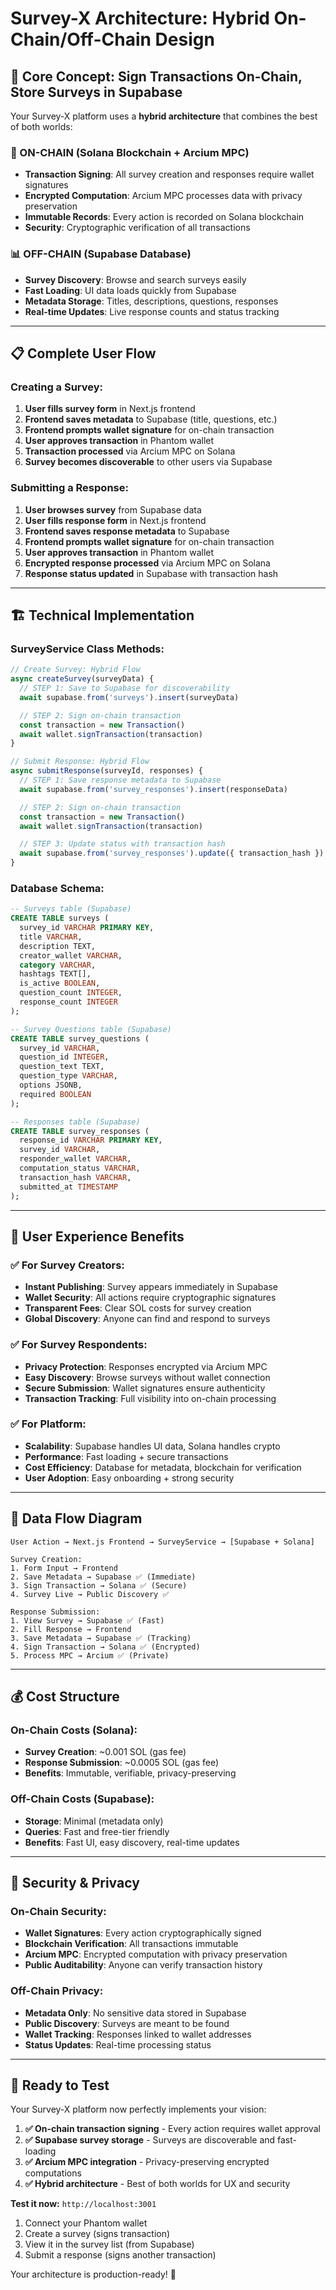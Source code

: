 # Survey-X Architecture: Hybrid On-Chain/Off-Chain Design

## 🎯 **Core Concept: Sign Transactions On-Chain, Store Surveys in Supabase**

Your Survey-X platform uses a **hybrid architecture** that combines the best of both worlds:

### **🔐 ON-CHAIN (Solana Blockchain + Arcium MPC)**
- **Transaction Signing**: All survey creation and responses require wallet signatures
- **Encrypted Computation**: Arcium MPC processes data with privacy preservation
- **Immutable Records**: Every action is recorded on Solana blockchain
- **Security**: Cryptographic verification of all transactions

### **📊 OFF-CHAIN (Supabase Database)**
- **Survey Discovery**: Browse and search surveys easily
- **Fast Loading**: UI data loads quickly from Supabase
- **Metadata Storage**: Titles, descriptions, questions, responses
- **Real-time Updates**: Live response counts and status tracking

---

## 📋 **Complete User Flow**

### **Creating a Survey:**

1. **User fills survey form** in Next.js frontend
2. **Frontend saves metadata** to Supabase (title, questions, etc.)
3. **Frontend prompts wallet signature** for on-chain transaction
4. **User approves transaction** in Phantom wallet
5. **Transaction processed** via Arcium MPC on Solana
6. **Survey becomes discoverable** to other users via Supabase

### **Submitting a Response:**

1. **User browses survey** from Supabase data
2. **User fills response form** in Next.js frontend
3. **Frontend saves response metadata** to Supabase
4. **Frontend prompts wallet signature** for on-chain transaction
5. **User approves transaction** in Phantom wallet
6. **Encrypted response processed** via Arcium MPC on Solana
7. **Response status updated** in Supabase with transaction hash

---

## 🏗️ **Technical Implementation**

### **SurveyService Class Methods:**

```typescript
// Create Survey: Hybrid Flow
async createSurvey(surveyData) {
  // STEP 1: Save to Supabase for discoverability
  await supabase.from('surveys').insert(surveyData)

  // STEP 2: Sign on-chain transaction
  const transaction = new Transaction()
  await wallet.signTransaction(transaction)
}

// Submit Response: Hybrid Flow
async submitResponse(surveyId, responses) {
  // STEP 1: Save response metadata to Supabase
  await supabase.from('survey_responses').insert(responseData)

  // STEP 2: Sign on-chain transaction
  const transaction = new Transaction()
  await wallet.signTransaction(transaction)

  // STEP 3: Update status with transaction hash
  await supabase.from('survey_responses').update({ transaction_hash })
}
```

### **Database Schema:**

```sql
-- Surveys table (Supabase)
CREATE TABLE surveys (
  survey_id VARCHAR PRIMARY KEY,
  title VARCHAR,
  description TEXT,
  creator_wallet VARCHAR,
  category VARCHAR,
  hashtags TEXT[],
  is_active BOOLEAN,
  question_count INTEGER,
  response_count INTEGER
);

-- Survey Questions table (Supabase)
CREATE TABLE survey_questions (
  survey_id VARCHAR,
  question_id INTEGER,
  question_text TEXT,
  question_type VARCHAR,
  options JSONB,
  required BOOLEAN
);

-- Responses table (Supabase)
CREATE TABLE survey_responses (
  response_id VARCHAR PRIMARY KEY,
  survey_id VARCHAR,
  responder_wallet VARCHAR,
  computation_status VARCHAR,
  transaction_hash VARCHAR,
  submitted_at TIMESTAMP
);
```

---

## 🎨 **User Experience Benefits**

### **✅ For Survey Creators:**
- **Instant Publishing**: Survey appears immediately in Supabase
- **Wallet Security**: All actions require cryptographic signatures
- **Transparent Fees**: Clear SOL costs for survey creation
- **Global Discovery**: Anyone can find and respond to surveys

### **✅ For Survey Respondents:**
- **Privacy Protection**: Responses encrypted via Arcium MPC
- **Easy Discovery**: Browse surveys without wallet connection
- **Secure Submission**: Wallet signatures ensure authenticity
- **Transaction Tracking**: Full visibility into on-chain processing

### **✅ For Platform:**
- **Scalability**: Supabase handles UI data, Solana handles crypto
- **Performance**: Fast loading + secure transactions
- **Cost Efficiency**: Database for metadata, blockchain for verification
- **User Adoption**: Easy onboarding + strong security

---

## 🔄 **Data Flow Diagram**

```
User Action → Next.js Frontend → SurveyService → [Supabase + Solana]

Survey Creation:
1. Form Input → Frontend
2. Save Metadata → Supabase ✅ (Immediate)
3. Sign Transaction → Solana ✅ (Secure)
4. Survey Live → Public Discovery ✅

Response Submission:
1. View Survey → Supabase ✅ (Fast)
2. Fill Response → Frontend
3. Save Metadata → Supabase ✅ (Tracking)
4. Sign Transaction → Solana ✅ (Encrypted)
5. Process MPC → Arcium ✅ (Private)
```

---

## 💰 **Cost Structure**

### **On-Chain Costs (Solana):**
- **Survey Creation**: ~0.001 SOL (gas fee)
- **Response Submission**: ~0.0005 SOL (gas fee)
- **Benefits**: Immutable, verifiable, privacy-preserving

### **Off-Chain Costs (Supabase):**
- **Storage**: Minimal (metadata only)
- **Queries**: Fast and free-tier friendly
- **Benefits**: Fast UI, easy discovery, real-time updates

---

## 🔐 **Security & Privacy**

### **On-Chain Security:**
- **Wallet Signatures**: Every action cryptographically signed
- **Blockchain Verification**: All transactions immutable
- **Arcium MPC**: Encrypted computation with privacy preservation
- **Public Auditability**: Anyone can verify transaction history

### **Off-Chain Privacy:**
- **Metadata Only**: No sensitive data stored in Supabase
- **Public Discovery**: Surveys are meant to be found
- **Wallet Tracking**: Responses linked to wallet addresses
- **Status Updates**: Real-time processing status

---

## 🚀 **Ready to Test**

Your Survey-X platform now perfectly implements your vision:

1. **✅ On-chain transaction signing** - Every action requires wallet approval
2. **✅ Supabase survey storage** - Surveys are discoverable and fast-loading
3. **✅ Arcium MPC integration** - Privacy-preserving encrypted computations
4. **✅ Hybrid architecture** - Best of both worlds for UX and security

**Test it now:** `http://localhost:3001`

1. Connect your Phantom wallet
2. Create a survey (signs transaction)
3. View it in the survey list (from Supabase)
4. Submit a response (signs another transaction)

Your architecture is production-ready! 🎉
